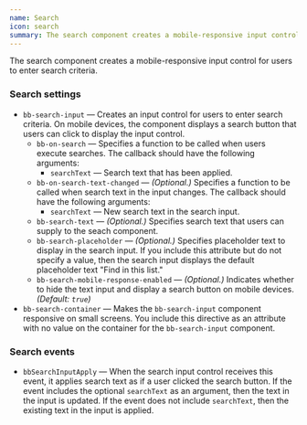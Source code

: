 ```yaml
---
name: Search
icon: search
summary: The search component creates a mobile-responsive input control for users to enter search criteria.
---
```


The search component creates a mobile-responsive input control for users to enter search criteria.

### Search settings ###
- `bb-search-input` &mdash; Creates an input control for users to enter search criteria. On mobile devices, the component displays a search button that users can click to display the input control.
  - `bb-on-search` &mdash; Specifies a function to be called when users execute searches. The callback should have the following arguments:
    - `searchText` &mdash; Search text that has been applied.
  - `bb-on-search-text-changed` &mdash; *(Optional.)* Specifies a function to be called when search text in the input changes. The callback should have the following arguments:
    - `searchText` &mdash; New search text in the search input.
  - `bb-search-text` &mdash; *(Optional.)* Specifies search text that users can supply to the seach component.
  - `bb-search-placeholder` &mdash; *(Optional.)* Specifies placeholder text to display in the search input. If you include this attribute but do not specify a value, then the search input displays the default placeholder text "Find in this list."
  - `bb-search-mobile-response-enabled` &mdash; *(Optional.)* Indicates whether to hide the text input and display a search button on mobile devices. *(Default: `true`)*
- `bb-search-container` &mdash; Makes the `bb-search-input` component responsive on small screens. You include this directive as an attribute with no value on the container for the `bb-search-input` component.

### Search events ###
- `bbSearchInputApply` &mdash; When the search input control receives this event, it applies search text as if a user clicked the search button. If the event includes the optional `searchText` as an argument, then the text in the input is updated. If the event does not include `searchText`, then the existing text in the input is applied.
